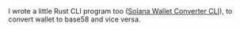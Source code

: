 I wrote a little Rust CLI program too ([Solana Wallet Converter CLI](https://github.com/Abhinav-Singh10/Solana-Wallet-Converter-CLI)), to convert wallet to base58 and vice versa.
